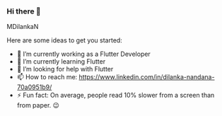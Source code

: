### Hi there 👋

MDilankaN 

Here are some ideas to get you started:

- 🔭 I’m currently working as a Flutter Developer
- 🌱 I’m currently learning Flutter
- 🤔 I’m looking for help with Flutter
- 📫 How to reach me: https://www.linkedin.com/in/dilanka-nandana-70a0951b9/
- ⚡ Fun fact: On average, people read 10% slower from a screen than from paper. 😉

